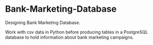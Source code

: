 # Bank-Marketing-Database
Designing Bank Marketing Database.

Work with csv data in Python before producing tables in a PostgreSQL database to hold information about bank marketing campaigns.